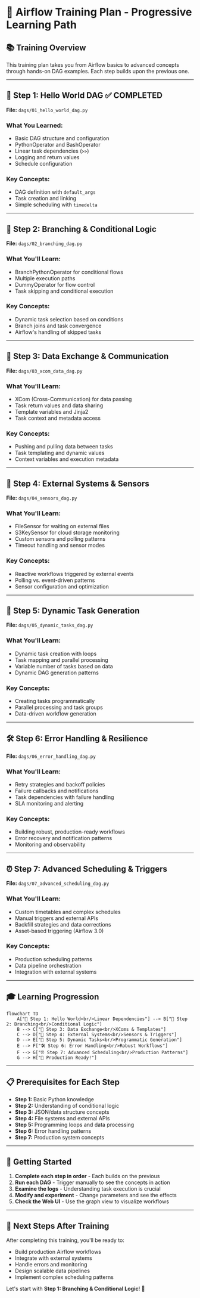 # 🚀 Airflow Training Plan - Progressive Learning Path

## 📚 **Training Overview**
This training plan takes you from Airflow basics to advanced concepts through hands-on DAG examples. Each step builds upon the previous one.

---

## 🎯 **Step 1: Hello World DAG** ✅ **COMPLETED**
**File:** `dags/01_hello_world_dag.py`

### **What You Learned:**
- Basic DAG structure and configuration
- PythonOperator and BashOperator
- Linear task dependencies (`>>`)
- Logging and return values
- Schedule configuration

### **Key Concepts:**
- DAG definition with `default_args`
- Task creation and linking
- Simple scheduling with `timedelta`

---

## 🔀 **Step 2: Branching & Conditional Logic**
**File:** `dags/02_branching_dag.py`

### **What You'll Learn:**
- BranchPythonOperator for conditional flows
- Multiple execution paths
- DummyOperator for flow control
- Task skipping and conditional execution

### **Key Concepts:**
- Dynamic task selection based on conditions
- Branch joins and task convergence
- Airflow's handling of skipped tasks

---

## 📨 **Step 3: Data Exchange & Communication**
**File:** `dags/03_xcom_data_dag.py`

### **What You'll Learn:**
- XCom (Cross-Communication) for data passing
- Task return values and data sharing
- Template variables and Jinja2
- Task context and metadata access

### **Key Concepts:**
- Pushing and pulling data between tasks
- Task templating and dynamic values
- Context variables and execution metadata

---

## 📡 **Step 4: External Systems & Sensors**
**File:** `dags/04_sensors_dag.py`

### **What You'll Learn:**
- FileSensor for waiting on external files
- S3KeySensor for cloud storage monitoring
- Custom sensors and polling patterns
- Timeout handling and sensor modes

### **Key Concepts:**
- Reactive workflows triggered by external events
- Polling vs. event-driven patterns
- Sensor configuration and optimization

---

## 🔄 **Step 5: Dynamic Task Generation**
**File:** `dags/05_dynamic_tasks_dag.py`

### **What You'll Learn:**
- Dynamic task creation with loops
- Task mapping and parallel processing
- Variable number of tasks based on data
- Dynamic DAG generation patterns

### **Key Concepts:**
- Creating tasks programmatically
- Parallel processing and task groups
- Data-driven workflow generation

---

## 🛠️ **Step 6: Error Handling & Resilience**
**File:** `dags/06_error_handling_dag.py`

### **What You'll Learn:**
- Retry strategies and backoff policies
- Failure callbacks and notifications
- Task dependencies with failure handling
- SLA monitoring and alerting

### **Key Concepts:**
- Building robust, production-ready workflows
- Error recovery and notification patterns
- Monitoring and observability

---

## ⏰ **Step 7: Advanced Scheduling & Triggers**
**File:** `dags/07_advanced_scheduling_dag.py`

### **What You'll Learn:**
- Custom timetables and complex schedules
- Manual triggers and external APIs
- Backfill strategies and data corrections
- Asset-based triggering (Airflow 3.0)

### **Key Concepts:**
- Production scheduling patterns
- Data pipeline orchestration
- Integration with external systems

---

## 🎓 **Learning Progression**

```mermaid
flowchart TD
    A["🏁 Step 1: Hello World<br/>Linear Dependencies"] --> B["🔀 Step 2: Branching<br/>Conditional Logic"]
    B --> C["📨 Step 3: Data Exchange<br/>XComs & Templates"]
    C --> D["📡 Step 4: External Systems<br/>Sensors & Triggers"]
    D --> E["🔄 Step 5: Dynamic Tasks<br/>Programmatic Generation"]
    E --> F["🛠️ Step 6: Error Handling<br/>Robust Workflows"]
    F --> G["⏰ Step 7: Advanced Scheduling<br/>Production Patterns"]
    G --> H["🎯 Production Ready!"]
```

---

## 📋 **Prerequisites for Each Step**
- **Step 1:** Basic Python knowledge
- **Step 2:** Understanding of conditional logic
- **Step 3:** JSON/data structure concepts
- **Step 4:** File systems and external APIs
- **Step 5:** Programming loops and data processing
- **Step 6:** Error handling patterns
- **Step 7:** Production system concepts

---

## 🚀 **Getting Started**

1. **Complete each step in order** - Each builds on the previous
2. **Run each DAG** - Trigger manually to see the concepts in action
3. **Examine the logs** - Understanding task execution is crucial
4. **Modify and experiment** - Change parameters and see the effects
5. **Check the Web UI** - Use the graph view to visualize workflows

---

## 📝 **Next Steps After Training**

After completing this training, you'll be ready to:
- Build production Airflow workflows
- Integrate with external systems
- Handle errors and monitoring
- Design scalable data pipelines
- Implement complex scheduling patterns

Let's start with **Step 1: Branching & Conditional Logic**! 🔀
